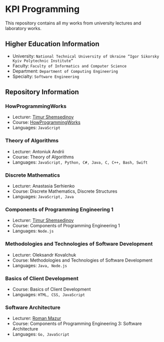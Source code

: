 # KPI Programming
This repository contains all my works from university lectures and laboratory works.

## Higher Education Information
- University: ```National Technical University of Ukraine “Igor Sikorsky Kyiv Polytechnic Institute”```
- Faculty: ```Faculty of Informatics and Computer Science```
- Department: ```Department of Computing Engineering```
- Specialty: ```Software Engineering```

## Repository Information

### HowProgrammingWorks
- Lecturer: [Timur Shemsedinov](https://github.com/tshemsedinov)
- Course: [HowProgrammingWorks](https://github.com/HowProgrammingWorks)
- Languages: ```JavaScript```

### Theory of Algorithms
- Lecturer: Antoniuk Andrii
- Course: Theory of Algorithms
- Languages: ```JavaScript, Python, C#, Java, C, C++, Bash, Swift```

### Discrete Mathematics
- Lecturer: Anastasia Serhienko
- Course: Discrete Mathematics, Discrete Structures
- Languages: ```JavaScript, Java```

### Components of Programming Engineering 1
- Lecturer: [Timur Shemsedinov](https://github.com/tshemsedinov)
- Course: Components of Programming Engineering 1
- Languages: ```Node.js```

### Methodologies and Technologies of Software Development
- Lecturer: Oleksandr Kovalchuk
- Course: Methodologies and Technologies of Software Development
- Languages: ```Java, Node.js```

### Basics of Client Development
- Course: Basics of Client Development
- Languages: ```HTML, CSS, JavaScript```

### Software Architecture
- Lecturer: [Roman Mazur](https://github.com/roman-mazur)
- Course: Components of Programming Engineering 3: Software Architecture
- Languages: ```Go, JavaScript```
